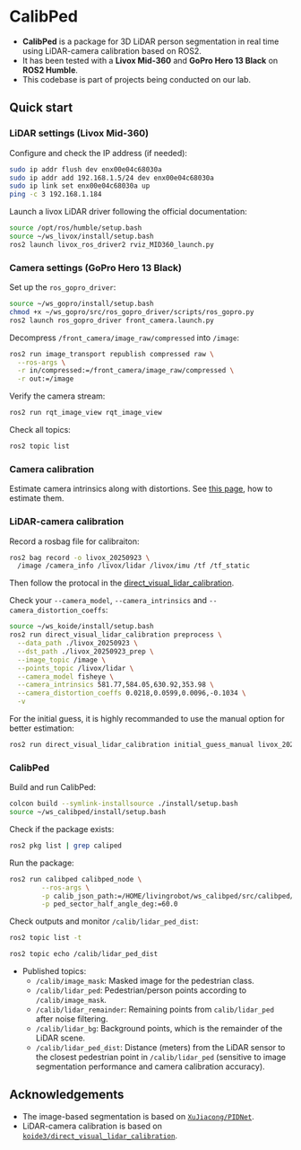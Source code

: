 # CalibPed

* **CalibPed** is a package for 3D LiDAR person segmentation in real time using LiDAR-camera calibration based on ROS2.
* It has been tested with a **Livox Mid-360** and **GoPro Hero 13 Black** on **ROS2 Humble**.
* This codebase is part of projects being conducted on our lab.


## Quick start

### LiDAR settings (Livox Mid-360)

Configure and check the IP address (if needed):

```bash
sudo ip addr flush dev enx00e04c68030a
sudo ip addr add 192.168.1.5/24 dev enx00e04c68030a
sudo ip link set enx00e04c68030a up
ping -c 3 192.168.1.184
```

Launch a livox LiDAR driver following the official documentation:

```bash
source /opt/ros/humble/setup.bash
source ~/ws_livox/install/setup.bash
ros2 launch livox_ros_driver2 rviz_MID360_launch.py
```

### Camera settings (GoPro Hero 13 Black)

Set up the `ros_gopro_driver`:

```bash
source ~/ws_gopro/install/setup.bash
chmod +x ~/ws_gopro/src/ros_gopro_driver/scripts/ros_gopro.py
ros2 launch ros_gopro_driver front_camera.launch.py
```

Decompress `/front_camera/image_raw/compressed` into `/image`:

```bash
ros2 run image_transport republish compressed raw \
  --ros-args \
  -r in/compressed:=/front_camera/image_raw/compressed \
  -r out:=/image
```

Verify the camera stream:

```bash
ros2 run rqt_image_view rqt_image_view
```

Check all topics:

```bash
ros2 topic list
```

### Camera calibration

Estimate camera intrinsics along with distortions.
See [this page](https://github.com/jeongho9413/camera-calibration), how to estimate them.


### LiDAR-camera calibration

Record a rosbag file for calibraiton:

```bash
ros2 bag record -o livox_20250923 \
  /image /camera_info /livox/lidar /livox/imu /tf /tf_static
```

Then follow the protocal in the [direct_visual_lidar_calibration](https://koide3.github.io/direct_visual_lidar_calibration/).

Check your `--camera_model`, `--camera_intrinsics` and `--camera_distortion_coeffs`:

```bash
source ~/ws_koide/install/setup.bash
ros2 run direct_visual_lidar_calibration preprocess \
  --data_path ./livox_20250923 \
  --dst_path ./livox_20250923_prep \
  --image_topic /image \
  --points_topic /livox/lidar \
  --camera_model fisheye \
  --camera_intrinsics 581.77,584.05,630.92,353.98 \
  --camera_distortion_coeffs 0.0218,0.0599,0.0096,-0.1034 \
  -v
```

For the initial guess, it is highly recommanded to use the manual option for better estimation:

```bash
ros2 run direct_visual_lidar_calibration initial_guess_manual livox_20250923_prep
```

### CalibPed

Build and run CalibPed:

```bash
colcon build --symlink-installsource ./install/setup.bash
source ~/ws_calibped/install/setup.bash
```

Check if the package exists:

```bash
ros2 pkg list | grep caliped
```

Run the package:

```bash
ros2 run calibped calibped_node \
        --ros-args \
        -p calib_json_path:=/HOME/livingrobot/ws_calibped/src/calibped/calibped/configs/calib.json \
        -p ped_sector_half_angle_deg:=60.0  
```

Check outputs and monitor `/calib/lidar_ped_dist`:

```bash
ros2 topic list -t
```

```bash
ros2 topic echo /calib/lidar_ped_dist
```

- Published topics:
    - `/calib/image_mask`: Masked image for the pedestrian class.
    - `/calib/lidar_ped`: Pedestrian/person points according to `/calib/image_mask`.
    - `/calib/lidar_remainder`: Remaining points from `calib/lidar_ped` after noise filtering.
    - `/calib/lidar_bg`: Background points, which is the remainder of the LiDAR scene.
    - `/calib/lidar_ped_dist`: Distance (meters) from the LiDAR sensor to the closest pedestrian point in `/calib/lidar_ped` (sensitive to image segmentation performance and camera calibration accuracy).


## Acknowledgements
* The image-based segmentation is based on [`XuJiacong/PIDNet`](https://github.com/XuJiacong/PIDNet).
* LiDAR-camera calibration is based on [`koide3/direct_visual_lidar_calibration`](https://github.com/koide3/direct_visual_lidar_calibration/tree/main).
